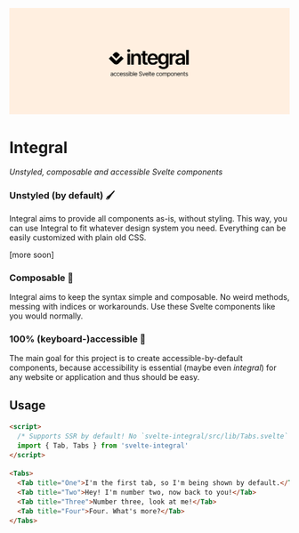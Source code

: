 ![Integral banner](/static/cover.svg)

# Integral

_Unstyled, composable and accessible Svelte components_

### Unstyled (by default) 🖌

Integral aims to provide all components as-is, without styling. This way, you can use Integral to fit whatever design system you need. Everything can be easily customized with plain old CSS.

[more soon]

### Composable 🔣

Integral aims to keep the syntax simple and composable. No weird methods, messing with indices or workarounds. Use these Svelte components like you would normally.

### 100% (keyboard-)accessible 🥳

The main goal for this project is to create accessible-by-default components, because accessibility is essential (maybe even _integral_) for any website or application and thus should be easy.

## Usage

```html
<script>
  /* Supports SSR by default! No `svelte-integral/src/lib/Tabs.svelte` nonsense. */
  import { Tab, Tabs } from 'svelte-integral'
</script>

<Tabs>
  <Tab title="One">I'm the first tab, so I'm being shown by default.</Tab>
  <Tab title="Two">Hey! I'm number two, now back to you!</Tab>
  <Tab title="Three">Number three, look at me!</Tab>
  <Tab title="Four">Four. What's more?</Tab>
</Tabs>
```

